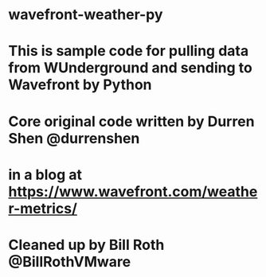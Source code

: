 # wavefront-weather-py

# This is sample code for pulling data from WUnderground and sending to Wavefront by Python
#
# Core original code written by Durren Shen @durrenshen
# in a blog at https://www.wavefront.com/weather-metrics/
#
# Cleaned up by Bill Roth @BillRothVMware
#
